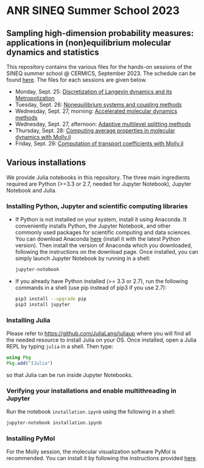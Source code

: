 # ANR SINEQ Summer School 2023
## Sampling high-dimension probability measures: applications in (non)equilibrium molecular dynamics and statistics

This repository contains the various files for the hands-on sessions of the SINEQ summer school @ CERMICS, September 2023. The schedule can be found [here](https://sites.google.com/view/aleiac/anr-sineq/summer-school-mol-dyn-on-julia).
The files for each sessions are given below.
* Monday, Sept. 25: [Discretization of Langevin dynamics and its Metropolization](notebooks/langevin.ipynb)
* Tuesday, Sept. 26: [Nonequilibrium systems and coupling methods]()
* Wednesday, Sept. 27, morning: [Accelerated molecular dynamics methods]()
* Wednesday, Sept. 27, afternoon: [Adaptive multilevel splitting methods]()
* Thursday, Sept. 28: [Computing average properties in molecular dynamics with Molly.jl](notebooks/molly_average.ipynb)
* Friday, Sept. 29: [Computation of transport coefficients with Molly.jl]()

## Various installations
We provide Julia notebooks in this repository. The three main ingredients required are Python (>=3.3 or 2.7, needed for Jupyter Notebook), Jupyter Notebook and Julia.

### Installing Python, Jupyter and scientific computing libraries
* If Python is not installed on your system, install it using Anaconda. It conveniently installs Python, the Jupyter Notebook, and other commonly used packages for scientific computing and data sciences. You can download Anaconda [here](https://www.anaconda.com/download) (install it with the latest Python version). Then install the version of Anaconda which you downloaded, following the instructions on the download page. Once installed, you can simply launch Jupyter Notebook by running in a shell:
    ```bash
    jupyter-notebook
    ```

* If you already have Python installed (>= 3.3 or 2.7), run the following commands in a shell (use pip instead of pip3 if you use 2.7):
    ```bash
    pip3 install --upgrade pip
    pip3 install jupyter
    ```

### Installing Julia
Please refer to https://github.com/JuliaLang/juliaup where you will find all the needed resource to install Julia on your OS.
Once installed, open a Julia REPL by typing `julia` in a shell. Then type:
```julia
using Pkg
Pkg.add("IJulia")
```
so that Julia can be run inside Jupyter Notebooks.

### Verifying your installations and enable multithreading in Jupyter
Run the notebook `installation.ipynb` using the following in a shell:
```bash
jupyter-notebook installation.ipynb
```

### Installing PyMol
For the Molly session, the molecular visualization software PyMol is recommended. You can install it by following the instructions provided [here](https://pymol.org/2/support.html?#installation).
